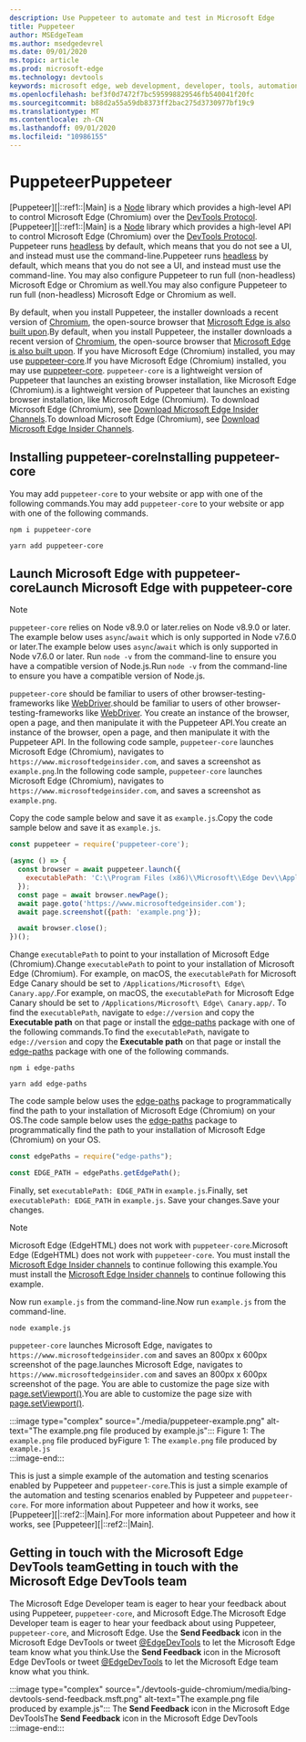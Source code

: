 ```yaml
---
description: Use Puppeteer to automate and test in Microsoft Edge
title: Puppeteer
author: MSEdgeTeam
ms.author: msedgedevrel
ms.date: 09/01/2020
ms.topic: article
ms.prod: microsoft-edge
ms.technology: devtools
keywords: microsoft edge, web development, developer, tools, automation, test
ms.openlocfilehash: bef3f0d7472f7bc595998829546fb540041f20fc
ms.sourcegitcommit: b88d2a55a59db8373ff2bac275d3730977bf19c9
ms.translationtype: MT
ms.contentlocale: zh-CN
ms.lasthandoff: 09/01/2020
ms.locfileid: "10986155"
---
```

# <span data-ttu-id="1765a-104">Puppeteer</span><span class="sxs-lookup"><span data-stu-id="1765a-104">Puppeteer</span></span>  

<span data-ttu-id="1765a-105">[Puppeteer][|::ref1::|Main] is a [Node][NodejsMain] library which provides a high-level API to control Microsoft Edge \(Chromium\) over the [DevTools Protocol][GithubChromedevtoolsProtocol].</span><span class="sxs-lookup"><span data-stu-id="1765a-105">[Puppeteer][|::ref1::|Main] is a [Node][NodejsMain] library which provides a high-level API to control Microsoft Edge \(Chromium\) over the [DevTools Protocol][GithubChromedevtoolsProtocol].</span></span>  <span data-ttu-id="1765a-106">Puppeteer runs [headless][WikiHeadlessBrowser] by default, which means that you do not see a UI, and instead must use the command-line.</span><span class="sxs-lookup"><span data-stu-id="1765a-106">Puppeteer runs [headless][WikiHeadlessBrowser] by default, which means that you do not see a UI, and instead must use the command-line.</span></span>  <span data-ttu-id="1765a-107">You may also configure Puppeteer to run full \(non-headless\) Microsoft Edge or Chromium as well.</span><span class="sxs-lookup"><span data-stu-id="1765a-107">You may also configure Puppeteer to run full \(non-headless\) Microsoft Edge or Chromium as well.</span></span>  

<span data-ttu-id="1765a-108">By default, when you install Puppeteer, the installer downloads a recent version of [Chromium][ChromiumHome], the open-source browser that [Microsoft Edge is also built upon][MicrosoftBlogsWindowsExperience20181206].</span><span class="sxs-lookup"><span data-stu-id="1765a-108">By default, when you install Puppeteer, the installer downloads a recent version of [Chromium][ChromiumHome], the open-source browser that [Microsoft Edge is also built upon][MicrosoftBlogsWindowsExperience20181206].</span></span>  <span data-ttu-id="1765a-109">If you have Microsoft Edge \(Chromium\) installed, you may use [puppeteer-core][PuppeteerApivscore].</span><span class="sxs-lookup"><span data-stu-id="1765a-109">If you have Microsoft Edge \(Chromium\) installed, you may use [puppeteer-core][PuppeteerApivscore].</span></span>  `puppeteer-core` <span data-ttu-id="1765a-110">is a lightweight version of Puppeteer that launches an existing browser installation, like Microsoft Edge \(Chromium\).</span><span class="sxs-lookup"><span data-stu-id="1765a-110">is a lightweight version of Puppeteer that launches an existing browser installation, like Microsoft Edge \(Chromium\).</span></span>  <span data-ttu-id="1765a-111">To download Microsoft Edge \(Chromium\), see [Download Microsoft Edge Insider Channels][MicrosoftedgeinsiderDownload].</span><span class="sxs-lookup"><span data-stu-id="1765a-111">To download Microsoft Edge \(Chromium\), see [Download Microsoft Edge Insider Channels][MicrosoftedgeinsiderDownload].</span></span>

## <span data-ttu-id="1765a-112">Installing puppeteer-core</span><span class="sxs-lookup"><span data-stu-id="1765a-112">Installing puppeteer-core</span></span>  

<span data-ttu-id="1765a-113">You may add `puppeteer-core` to your website or app with one of the following commands.</span><span class="sxs-lookup"><span data-stu-id="1765a-113">You may add `puppeteer-core` to your website or app with one of the following commands.</span></span>  

```shell
npm i puppeteer-core
```  

```shell
yarn add puppeteer-core
```  

## <span data-ttu-id="1765a-114">Launch Microsoft Edge with puppeteer-core</span><span class="sxs-lookup"><span data-stu-id="1765a-114">Launch Microsoft Edge with puppeteer-core</span></span>  

> [!NOTE]
> `puppeteer-core` <span data-ttu-id="1765a-115">relies on Node v8.9.0 or later.</span><span class="sxs-lookup"><span data-stu-id="1765a-115">relies on Node v8.9.0 or later.</span></span>  <span data-ttu-id="1765a-116">The example below uses `async`/`await` which is only supported in Node v7.6.0 or later.</span><span class="sxs-lookup"><span data-stu-id="1765a-116">The example below uses `async`/`await` which is only supported in Node v7.6.0 or later.</span></span>  <span data-ttu-id="1765a-117">Run `node -v` from the command-line to ensure you have a compatible version of Node.js.</span><span class="sxs-lookup"><span data-stu-id="1765a-117">Run `node -v` from the command-line to ensure you have a compatible version of Node.js.</span></span>  

`puppeteer-core` <span data-ttu-id="1765a-118">should be familiar to users of other browser-testing-frameworks like [WebDriver][WebDriverEdgehtmlMain].</span><span class="sxs-lookup"><span data-stu-id="1765a-118">should be familiar to users of other browser-testing-frameworks like [WebDriver][WebDriverEdgehtmlMain].</span></span>  <span data-ttu-id="1765a-119">You create an instance of the browser, open a page, and then manipulate it with the Puppeteer API.</span><span class="sxs-lookup"><span data-stu-id="1765a-119">You create an instance of the browser, open a page, and then manipulate it with the Puppeteer API.</span></span>  <span data-ttu-id="1765a-120">In the following code sample, `puppeteer-core` launches Microsoft Edge \(Chromium\), navigates to `https://www.microsoftedgeinsider.com`, and saves a screenshot as `example.png`.</span><span class="sxs-lookup"><span data-stu-id="1765a-120">In the following code sample, `puppeteer-core` launches Microsoft Edge \(Chromium\), navigates to `https://www.microsoftedgeinsider.com`, and saves a screenshot as `example.png`.</span></span>  

<span data-ttu-id="1765a-121">Copy the code sample below and save it as `example.js`.</span><span class="sxs-lookup"><span data-stu-id="1765a-121">Copy the code sample below and save it as `example.js`.</span></span>  

```javascript
const puppeteer = require('puppeteer-core');

(async () => {
  const browser = await puppeteer.launch({
    executablePath: 'C:\\Program Files (x86)\\Microsoft\\Edge Dev\\Application\\msedge.exe'
  });
  const page = await browser.newPage();
  await page.goto('https://www.microsoftedgeinsider.com');
  await page.screenshot({path: 'example.png'});

  await browser.close();
})();
```  

<span data-ttu-id="1765a-122">Change `executablePath` to point to your installation of Microsoft Edge \(Chromium\).</span><span class="sxs-lookup"><span data-stu-id="1765a-122">Change `executablePath` to point to your installation of Microsoft Edge \(Chromium\).</span></span>  <span data-ttu-id="1765a-123">For example, on macOS, the `executablePath` for Microsoft Edge Canary should be set to `/Applications/Microsoft\ Edge\ Canary.app/`.</span><span class="sxs-lookup"><span data-stu-id="1765a-123">For example, on macOS, the `executablePath` for Microsoft Edge Canary should be set to `/Applications/Microsoft\ Edge\ Canary.app/`.</span></span>  <span data-ttu-id="1765a-124">To find the `executablePath`, navigate to `edge://version` and copy the **Executable path** on that page or install the [edge-paths][npmEdgePaths] package with one of the following commands.</span><span class="sxs-lookup"><span data-stu-id="1765a-124">To find the `executablePath`, navigate to `edge://version` and copy the **Executable path** on that page or install the [edge-paths][npmEdgePaths] package with one of the following commands.</span></span>  

```shell
npm i edge-paths
```  

```shell
yarn add edge-paths
```  
 
<span data-ttu-id="1765a-125">The code sample below uses the [edge-paths][npmEdgePaths] package to programmatically find the path to your installation of Microsoft Edge \(Chromium\) on your OS.</span><span class="sxs-lookup"><span data-stu-id="1765a-125">The code sample below uses the [edge-paths][npmEdgePaths] package to programmatically find the path to your installation of Microsoft Edge \(Chromium\) on your OS.</span></span>

```javascript
const edgePaths = require("edge-paths");

const EDGE_PATH = edgePaths.getEdgePath();
```

<span data-ttu-id="1765a-126">Finally, set `executablePath: EDGE_PATH` in `example.js`.</span><span class="sxs-lookup"><span data-stu-id="1765a-126">Finally, set `executablePath: EDGE_PATH` in `example.js`.</span></span>  <span data-ttu-id="1765a-127">Save your changes.</span><span class="sxs-lookup"><span data-stu-id="1765a-127">Save your changes.</span></span>  

> [!NOTE]
> <span data-ttu-id="1765a-128">Microsoft Edge \(EdgeHTML\) does not work with `puppeteer-core`.</span><span class="sxs-lookup"><span data-stu-id="1765a-128">Microsoft Edge \(EdgeHTML\) does not work with `puppeteer-core`.</span></span>  <span data-ttu-id="1765a-129">You must install the [Microsoft Edge Insider channels][MicrosoftedgeinsiderDownload] to continue following this example.</span><span class="sxs-lookup"><span data-stu-id="1765a-129">You must install the [Microsoft Edge Insider channels][MicrosoftedgeinsiderDownload] to continue following this example.</span></span>  

<span data-ttu-id="1765a-130">Now run `example.js` from the command-line.</span><span class="sxs-lookup"><span data-stu-id="1765a-130">Now run `example.js` from the command-line.</span></span>  

```shell
node example.js
```  

`puppeteer-core` <span data-ttu-id="1765a-131">launches Microsoft Edge, navigates to `https://www.microsoftedgeinsider.com` and saves an 800px x 600px screenshot of the page.</span><span class="sxs-lookup"><span data-stu-id="1765a-131">launches Microsoft Edge, navigates to `https://www.microsoftedgeinsider.com` and saves an 800px x 600px screenshot of the page.</span></span>  <span data-ttu-id="1765a-132">You are able to customize the page size with [page.setViewport()][PuppeteerApipagesetviewport].</span><span class="sxs-lookup"><span data-stu-id="1765a-132">You are able to customize the page size with [page.setViewport()][PuppeteerApipagesetviewport].</span></span>  

:::image type="complex" source="./media/puppeteer-example.png" alt-text="The example.png file produced by example.js":::
   <span data-ttu-id="1765a-134">Figure 1:  The `example.png` file produced by</span><span class="sxs-lookup"><span data-stu-id="1765a-134">Figure 1:  The `example.png` file produced by</span></span> `example.js`  
:::image-end:::  

<!--  
> ##### Figure 1  
> The `example.png` file produced by `example.js`  
> ![The example.png file produced by example.js](./media/puppeteer-example.png)  
-->  

<span data-ttu-id="1765a-135">This is just a simple example of the automation and testing scenarios enabled by Puppeteer and `puppeteer-core`.</span><span class="sxs-lookup"><span data-stu-id="1765a-135">This is just a simple example of the automation and testing scenarios enabled by Puppeteer and `puppeteer-core`.</span></span>  <span data-ttu-id="1765a-136">For more information about Puppeteer and how it works, see [Puppeteer][|::ref2::|Main].</span><span class="sxs-lookup"><span data-stu-id="1765a-136">For more information about Puppeteer and how it works, see [Puppeteer][|::ref2::|Main].</span></span>  

## <span data-ttu-id="1765a-137">Getting in touch with the Microsoft Edge DevTools team</span><span class="sxs-lookup"><span data-stu-id="1765a-137">Getting in touch with the Microsoft Edge DevTools team</span></span>  

<span data-ttu-id="1765a-138">The Microsoft Edge Developer team is eager to hear your feedback about using Puppeteer, `puppeteer-core`, and Microsoft Edge.</span><span class="sxs-lookup"><span data-stu-id="1765a-138">The Microsoft Edge Developer team is eager to hear your feedback about using Puppeteer, `puppeteer-core`, and Microsoft Edge.</span></span>  <span data-ttu-id="1765a-139">Use the **Send Feedback** icon in the Microsoft Edge DevTools or tweet [@EdgeDevTools][TwitterIntentTweetEdgedevtools] to let the Microsoft Edge team know what you think.</span><span class="sxs-lookup"><span data-stu-id="1765a-139">Use the **Send Feedback** icon in the Microsoft Edge DevTools or tweet [@EdgeDevTools][TwitterIntentTweetEdgedevtools] to let the Microsoft Edge team know what you think.</span></span>  


:::image type="complex" source="./devtools-guide-chromium/media/bing-devtools-send-feedback.msft.png" alt-text="The example.png file produced by example.js":::
   <span data-ttu-id="1765a-141">The **Send Feedback** icon in the Microsoft Edge DevTools</span><span class="sxs-lookup"><span data-stu-id="1765a-141">The **Send Feedback** icon in the Microsoft Edge DevTools</span></span>  
:::image-end:::  

<!--  
> ##### Figure 2  
> The **Feedback** icon in the Microsoft Edge DevTools  
> ![The Feedback icon in the Microsoft Edge DevTools](./devtools-guide-chromium/media/devtools-feedback.png)  
-->  

<!--## See also  

*   [WebDriver (Chromium)][WebdriverChromiumMain]  
*   [WebDriver (EdgeHTML)][WebdriverEdgehtmlMain]  
*   [Chrome DevTools Protocol Viewer on GitHub][GithubChromedevtoolsProtocol]  
*   [Microsoft Edge: Making the web better through more open source collaboration on Microsoft Experience Blog][MicrosoftBlogsWindowsExperience20181206]  
*   [Download Microsoft Edge Insider Channels][MicrosoftedgeinsiderDownload]  
*   [Chromium on The Chromium Projects][ChromiumHome]  
*   [Node.js][NodejsMain]  
*   [Puppeteer][PuppeteerMain]  
*   [puppeteer vs. puppeteer-core][PuppeteerApivscore]  
*   [page.setViewport() on Puppeteer][PuppeteerApipagesetviewport]  
*   [Headless browser on Wikipedia][WikiHeadlessBrowser]  -->  

<!-- image links -->  

<!-- links -->  

[WebdriverChromiumMain]: ./webdriver-chromium.md "WebDriver (Chromium)"  
[WebdriverEdgehtmlMain]: ./webdriver.md "WebDriver (EdgeHTML)"  

[GithubChromedevtoolsProtocol]: https://chromedevtools.github.io/devtools-protocol "Chrome DevTools Protocol Viewer | GitHub"  

[MicrosoftBlogsWindowsExperience20181206]: https://blogs.windows.com/windowsexperience/2018/12/06/microsoft-edge-making-the-web-better-through-more-open-source-collaboration "Microsoft Edge: Making the web better through more open source collaboration | Microsoft Experience Blog"  

[MicrosoftedgeinsiderDownload]: https://www.microsoftedgeinsider.com/download "Download Microsoft Edge Insider Channels"  

[ChromiumHome]: https://www.chromium.org/Home "Chromium | The Chromium Projects"  

[NodejsMain]: https://nodejs.org "Node.js"  

[npmEdgePaths]: https://www.npmjs.com/package/edge-paths "npm | Edge Paths"

[PuppeteerMain]: https://pptr.dev "Puppeteer"  
[PuppeteerApivscore]: https://pptr.dev/#?product=Puppeteer&version=v2.0.0&show=api-puppeteer-vs-puppeteer-core "puppeteer vs. puppeteer-core | Puppeteer"  
[PuppeteerApipagesetviewport]: https://pptr.dev/#?product=Puppeteer&version=v2.0.0&show=api-pagesetviewportviewport "page.setViewport(viewport) | Puppeteer"  

[TwitterIntentTweetEdgedevtools]: https://twitter.com/intent/tweet?text=@EdgeDevTools "@EdgeDevTools - Post a Tweet | Twitter"  

[WikiHeadlessBrowser]: https://en.wikipedia.org/wiki/Headless_browser "Headless browser | Wikipedia"  
